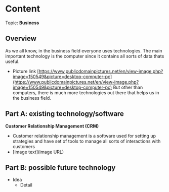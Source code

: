 # Content
Topic: **Business**

## Overview
As we all know, in the business field everyone uses technologies. The main important technology is the computer since it contains all sorts of data thats useful.
* Picture link [https://www.publicdomainpictures.net/en/view-image.php?image=150549&picture=desktop-computer-pc](https://www.publicdomainpictures.net/en/view-image.php?image=150549&picture=desktop-computer-pc)
But other than computers, there is much more technologies out there that helps us in the business field. 

## Part A: existing technology/software
**Customer Relationship Management (CRM)**

  * Customer relationship management is a software used for setting up strategies and have set of tools to manage all sorts of interactions with customers
  * [image text](image URL)

## Part B: possible future technology
* Idea
  * Detail
